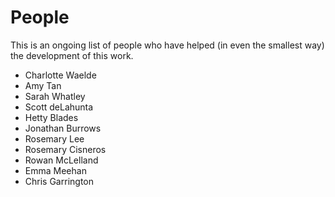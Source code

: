 # People

This is an ongoing list of people who have helped (in even the smallest way) the development of this work.

- Charlotte Waelde  
- Amy Tan  
- Sarah Whatley  
- Scott deLahunta  
- Hetty Blades  
- Jonathan Burrows
- Rosemary Lee
- Rosemary Cisneros
- Rowan McLelland
- Emma Meehan
- Chris Garrington